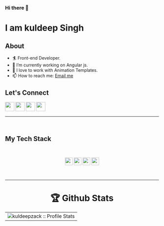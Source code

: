 ### Hi there 👋

# I am kuldeep Singh

## About

- 🏄‍ Front-end Developer.
- 🔭 I’m currently working on Angular js.
- 🌱 I love to work with Animation Templates.
- 📫 How to reach me: [Email me](mailto:kuldeepzack248@gmail.com)

## Let's **Connect**

[<img height="30" src="https://img.shields.io/badge/twitter-%231DA1F2.svg?&style=for-the-badge&logo=twitter&logoColor=white" />](https://twitter.com/Kuldeep_zack?s=08)
[<img height="30" src="https://img.shields.io/badge/instagram-%23E4405F.svg?&style=for-the-badge&logo=instagram&logoColor=white" />](https://https://www.instagram.com/kuldeep_zack/)
[<img height="30" src="https://img.shields.io/badge/gmail-D14836?&style=for-the-badge&logo=gmail&logoColor=white" />](mailto:kuldeepzack24@gmail.com)
[<img height="30" src="https://img.shields.io/badge/linkedin-%230077B5.svg?&style=for-the-badge&logo=linkedin&logoColor=white" />](https://https://www.linkedin.com/in/kuldeep-singh-690b3919a/)
<br />
<hr />
<br />

## My **Tech** Stack
<br />

<p align="center">
<img src="https://img.shields.io/badge/HTML5-E34F26?style=for-the-badge&logo=html5&logoColor=white" height="25"/> 
<img src="https://img.shields.io/badge/CSS3-1572B6?style=for-the-badge&logo=css3&logoColor=white" height="25"/> 
<img src="https://img.shields.io/badge/javascript-F7DF1E.svg?&style=for-the-badge&logo=javascript&logoColor=white" height="25"/> 
    <img src="https://img.shields.io/badge/AngularJS-E23237.svg?&style=for-the-badge&logo=angularjs&logoColor=white" height="25"/>
<!-- <img src="https://www.google.com/url?sa=i&url=https%3A%2F%2Fangular.io%2Fpresskit&psig=AOvVaw0VaMBD7h6HmUrkGTzFptUH&ust=1686979295299000&source=images&cd=vfe&ved=0CBEQjRxqFwoTCPj6sOCFx_8CFQAAAAAdAAAAABAE" height="25"/>  -->
<!-- <img src="https://img.shields.io/badge/React_Router-CA4245?style=for-the-badge&logo=react-router&logoColor=white" height="25"/>  -->
<!-- <img src="https://img.shields.io/badge/Material--UI-0081CB?style=for-the-badge&logo=material-ui&logoColor=white" height="25"/>  -->
<!-- <img src="https://img.shields.io/badge/Bootstrap-563D7C?style=for-the-badge&logo=bootstrap&logoColor=white" height="25"/>  -->
<!-- <img src="https://img.shields.io/badge/Tailwind_CSS-38B2AC?style=for-the-badge&logo=tailwind-css&logoColor=white" height="25"/>  -->
<!-- <img src="https://img.shields.io/badge/Netlify-00C7B7?style=for-the-badge&logo=netlify&logoColor=white" height="25"/>  -->
<!-- <img src="https://img.shields.io/badge/Heroku-430098?style=for-the-badge&logo=heroku&logoColor=white" height="25"/>  -->
<!-- <img src="https://img.shields.io/badge/firebase-FFCA28.svg?&style=for-the-badge&logo=firebase&logoColor=white" height="25"/>  -->
<!-- <img src="https://img.shields.io/badge/Node.js-43853D?style=for-the-badge&logo=node.js&logoColor=white" height="25"/>  -->
<!-- <img src=" https://img.shields.io/badge/MongoDB-4EA94B?style=for-the-badge&logo=mongodb&logoColor=white" height="25"/> -->
</p>
<br/>
<hr />

<p align="center">
   <table>
   <h1 align="center">🏆 Github Stats</h1>
       <tr>
       <td><img alt="kuldeepzack :: Profile Stats" src="https://github-readme-stats.vercel.app/api?username=kuldeepzack&theme=blue-green&amp;show_icons=true&amp;count_private=true&amp;hide_border=true" /></td>
<!--        <td><img alt="developer-rakib :: Top Langs]" src="https://github-readme-stats.vercel.app/api/top-langs/?username=Shivam118&langs_count=14&theme=blue-green&layout=compact&hide=html"> </td> -->
     </tr>
     <tr>
<!--         <td colspan="2" align="center"><img  align="center" src="https://github-readme-streak-stats.herokuapp.com/?user=Shivam118&theme=blue-green&hide_border=true"></td> -->
     </tr>
   </table>
</p>

[twitter]: https://twitter.com/Kuldeep_zack?s=08
[instagram]: https://www.instagram.com/kuldeep_zack/
[linkedin]: https://www.instagram.com/kuldeep_zack/
